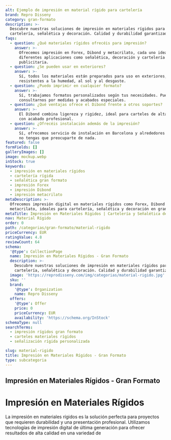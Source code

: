 ```yaml
---
alt: Ejemplo de impresión en material rígido para cartelería
brand: Repro Disseny
category: gran-formato
description: >-
  Descubre nuestras soluciones de impresión en materiales rígidos para
  cartelería, señalética y decoración. Calidad y durabilidad garantizadas.
faqs:
  - question: ¿Qué materiales rígidos ofrecéis para impresión?
    answer: >-
      Ofrecemos impresión en Forex, Dibond y metacrilato, cada uno ideal para
      diferentes aplicaciones como señalética, decoración y cartelería
      publicitaria.
  - question: ¿Se pueden usar en exteriores?
    answer: >-
      Sí, todos los materiales están preparados para uso en exteriores, siendo
      resistentes a la humedad, al sol y al desgaste.
  - question: ¿Puedo imprimir en cualquier formato?
    answer: >-
      Sí, trabajamos formatos personalizados según tus necesidades. Puedes
      consultarnos por medidas y acabados especiales.
  - question: ¿Qué ventajas ofrece el Dibond frente a otros soportes?
    answer: >-
      El Dibond combina ligereza y rigidez, ideal para carteles de alta calidad
      con acabado profesional.
  - question: ¿Ofrecéis instalación además de la impresión?
    answer: >-
      Sí, ofrecemos servicio de instalación en Barcelona y alrededores para que
      no tengas que preocuparte de nada.
featured: false
formFields: []
galleryImages: []
image: mockup.webp
inStock: true
keywords:
  - impresión en materiales rígidos
  - cartelería rígida
  - señalética gran formato
  - impresión Forex
  - impresión Dibond
  - impresión metacrilato
metaDescription: >-
  Ofrecemos impresión digital en materiales rígidos como Forex, Dibond y
  metacrilato, ideales para cartelería, señalética y decoración en gran formato.
metaTitle: Impresión en Materiales Rígidos | Cartelería y Señalética de Alta Calidad
nav: Material Rígido
order: 0
path: /categorias/gran-formato/material-rigido
priceCurrency: EUR
ratingValue: 4.8
reviewCount: 64
schema:
  '@type': CollectionPage
  name: Impresión en Materiales Rígidos - Gran Formato
  description: >-
    Descubre nuestras soluciones de impresión en materiales rígidos para
    cartelería, señalética y decoración. Calidad y durabilidad garantizadas.
  image: 'https://reprodisseny.com/img/categorias/material-rigido.jpg'
  sku: ''
  brand:
    '@type': Organization
    name: Repro Disseny
  offers:
    '@type': Offer
    price: 0
    priceCurrency: EUR
    availability: 'https://schema.org/InStock'
schemaType: null
searchTerms:
  - impresión rígidos gran formato
  - carteles materiales rígidos
  - señalización rígida personalizada

slug: material-rigido
title: Impresión en Materiales Rígidos - Gran Formato
type: subcategoria
---
```



## Impresión en Materiales Rígidos - Gran Formato

# Impresión en Materiales Rígidos

La impresión en materiales rígidos es la solución perfecta para proyectos que requieren durabilidad y una presentación profesional. Utilizamos tecnologías de impresión digital de última generación para ofrecer resultados de alta calidad en una variedad de
